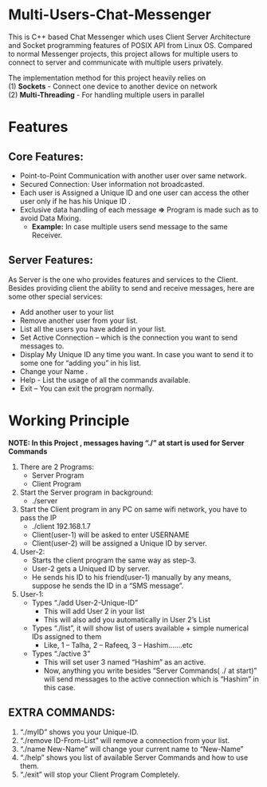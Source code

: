 # Multi-Users-Chat-Messenger
This is C++ based Chat Messenger which uses Client Server Architecture and Socket programming features of POSIX API from Linux OS. Compared to normal Messenger projects, this project allows for multiple users to connect to server and communicate with multiple users privately.

The implementation method for this project heavily relies on <br/>
(1) **Sockets** - Connect one device to another device on network <br/>
(2) **Multi-Threading** - For handling multiple users in parallel <br/>

# Features
## Core Features:
-	Point-to-Point Communication with another user over same network.
-	Secured Connection: User information not broadcasted.
-	Each user is Assigned a Unique ID and one user can access the other user only if he has his Unique ID .
-	Exclusive data handling of each message **=>** Program is made such as to avoid Data Mixing. 
    -	**Example:** In case multiple users send message to the same Receiver.

## Server Features:
As Server is the one who provides features and services to the Client. Besides providing client the ability to send and receive messages, here are some other special services:
-	Add another user to your list
-	Remove another user from your list.
-	List all the users you have added in your list. 
-	Set Active Connection – which is the connection you want to send messages to.
-	Display My Unique ID any time you want. In case you want to send it to some one for “adding you” in his list.
-	Change your Name .
-	Help - List the usage of all the commands available.
-	Exit – You can exit the program normally.

# Working Principle
**NOTE: In this Project , messages having “./” at start is used for Server Commands**

1. There are 2 Programs:
   - Server Program 
   - Client Program
2. Start the Server program in background:
   -	./server
3.	Start the Client program in any PC on same wifi network, you have to pass the IP
    -	./client 192.168.1.7
    -	Client(user-1) will be asked to enter USERNAME
    -	Client(user-2) will be assigned a Unique ID by server.
4.	User-2: 
    -	Starts the client program the same way as step-3.
    -	User-2 gets a Uniqued ID by server.
    -	He sends his ID to his friend(user-1) manually by any means, suppose he sends the ID in a “SMS message”.
5.	User-1:  
    -	Types “./add User-2-Unique-ID”
        -	This will add User 2 in your list
        -	This will also add you automatically in User 2’s List
    -	Types “./list”, it will show list of users available +  simple numerical IDs assigned to them
        -	Like, 1 – Talha, 2 – Rafeeq, 3 – Hashim…….etc
    -	Types “./active 3” 
        -	This will set user 3 named “Hashim” as an active.
        -	Now, anything you write besides “Server Commands( ./ at start)” will send messages to the active connection which is “Hashim” in this case. 

## EXTRA COMMANDS:
1.	“./myID”  shows you your Unique-ID.
2.	“./remove ID-From-List” will remove a connection from your list.
3.	“./name New-Name” will change your current name to “New-Name”
4.	“./help” shows you list of available Server Commands and how to use them. 
5.	“./exit” will stop your Client Program Completely.
